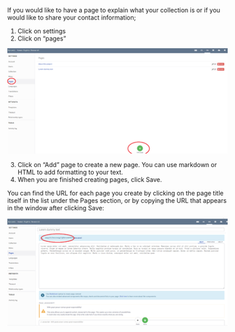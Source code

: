 If you would like to have a page to explain what your collection is or if you would like to share your contact information;
1. Click on settings
2. Click on “pages”

![](https://github.com/quincywiele/HURIDOCS-User-Manuals/blob/master/createnewpages.png)

3. Click on “Add” page to create a new page. You can use markdown or HTML to add formatting to your text. 
4. When you are finished creating pages,  click Save.

You can find the URL for each page you create by clicking on the page title itself in the list under the Pages section, or by copying the URL that appears in the window after clicking Save:

![](https://github.com/quincywiele/HURIDOCS-User-Manuals/blob/master/createnewhyperlink.png)


